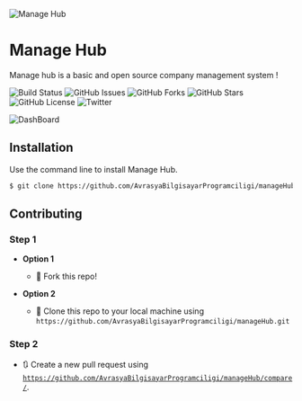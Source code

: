 ![Manage Hub](http://i64.tinypic.com/2ptrqz6.png)

# Manage Hub
Manage hub is a basic and open source company management system !

![Build Status](https://travis-ci.org/theLeprosy/manageHub.svg?branch=master)
![GitHub Issues](https://img.shields.io/github/issues/AvrasyaBilgisayarProgramciligi/manageHub.svg)
![GitHub Forks](https://img.shields.io/github/forks/AvrasyaBilgisayarProgramciligi/manageHub.svg)
![GitHub Stars](https://img.shields.io/github/stars/AvrasyaBilgisayarProgramciligi/manageHub.svg)
![GitHub License](https://img.shields.io/github/license/AvrasyaBilgisayarProgramciligi/manageHub.svg)
![Twitter](	https://img.shields.io/twitter/url/https/github.com%2FAvrasyaBilgisayarProgramciligi%2FmanageHub.svg)

![DashBoard](http://i67.tinypic.com/5ui9o1.png)

## Installation

Use the command line to install Manage Hub.

```bash
$ git clone https://github.com/AvrasyaBilgisayarProgramciligi/manageHub.git
```
## Contributing

### Step 1

- **Option 1**
    - 🍴 Fork this repo!

- **Option 2**
    - 👯 Clone this repo to your local machine using `https://github.com/AvrasyaBilgisayarProgramciligi/manageHub.git`

### Step 2 

- 🔃 Create a new pull request using <a href="https://github.com/AvrasyaBilgisayarProgramciligi/manageHub/compare/" target="_blank">`https://github.com/AvrasyaBilgisayarProgramciligi/manageHub/compare/`</a>.
